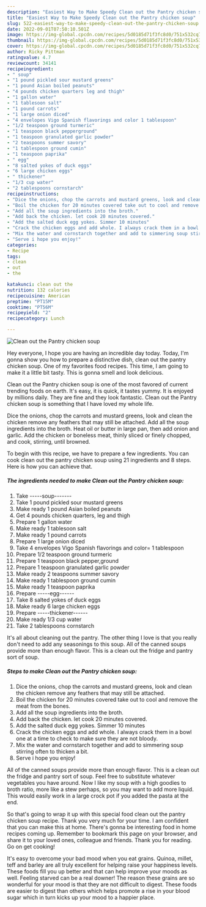 ```yaml
---
description: "Easiest Way to Make Speedy Clean out the Pantry chicken soup"
title: "Easiest Way to Make Speedy Clean out the Pantry chicken soup"
slug: 522-easiest-way-to-make-speedy-clean-out-the-pantry-chicken-soup
date: 2022-09-01T07:50:10.501Z
image: https://img-global.cpcdn.com/recipes/5d0185d71f3fc8d0/751x532cq70/clean-out-the-pantry-chicken-soup-recipe-main-photo.jpg
thumbnail: https://img-global.cpcdn.com/recipes/5d0185d71f3fc8d0/751x532cq70/clean-out-the-pantry-chicken-soup-recipe-main-photo.jpg
cover: https://img-global.cpcdn.com/recipes/5d0185d71f3fc8d0/751x532cq70/clean-out-the-pantry-chicken-soup-recipe-main-photo.jpg
author: Ricky Pittman
ratingvalue: 4.7
reviewcount: 34141
recipeingredient:
- " soup"
- "1 pound pickled sour mustard greens"
- "1 pound Asian boiled peanuts"
- "4 pounds chicken quarters leg and thigh"
- "1 gallon water"
- "1 tablesoon salt"
- "1 pound carrots"
- "1 large onion diced"
- "4 envelopes Vigo Spanish flavorings and color 1 tablespoon"
- "1/2 teaspoon ground turmeric"
- "1 teaspoon black pepperground"
- "1 teaspoon granulated garlic powder"
- "2 teaspoons summer savory"
- "1 tablespoon ground cumin"
- "1 teaspoon paprika"
- " egg"
- "8 salted yokes of duck eggs"
- "6 large chicken eggs"
- " thickener"
- "1/3 cup water"
- "2 tablespoons cornstarch"
recipeinstructions:
- "Dice the onions, chop the carrots and mustard greens, look and clean the chicken remove any feathers that may still be attached."
- "Boil the chicken for 20 minutes covered take out to cool and remove the meat from the bones."
- "Add all the soup ingredients into the broth."
- "Add back the chicken. let cook 20 minutes covered."
- "Add the salted duck egg yokes. Simmer 10 minutes"
- "Crack the chicken eggs and add whole. I always crack them in a bowl one at a time to check to make sure they are not bloody."
- "Mix the water and cornstarch together and add to simmering soup stirring often to thicken a bit."
- "Serve i hope you enjoy!"
categories:
- Recipe
tags:
- clean
- out
- the

katakunci: clean out the 
nutrition: 132 calories
recipecuisine: American
preptime: "PT15M"
cooktime: "PT56M"
recipeyield: "2"
recipecategory: Lunch

---
```



![Clean out the Pantry chicken soup](https://img-global.cpcdn.com/recipes/5d0185d71f3fc8d0/751x532cq70/clean-out-the-pantry-chicken-soup-recipe-main-photo.jpg)

Hey everyone, I hope you are having an incredible day today. Today, I'm gonna show you how to prepare a distinctive dish, clean out the pantry chicken soup. One of my favorites food recipes. This time, I am going to make it a little bit tasty. This is gonna smell and look delicious.

Clean out the Pantry chicken soup is one of the most favored of current trending foods on earth. It's easy, it is quick, it tastes yummy. It is enjoyed by millions daily. They are fine and they look fantastic. Clean out the Pantry chicken soup is something that I have loved my whole life.

Dice the onions, chop the carrots and mustard greens, look and clean the chicken remove any feathers that may still be attached. Add all the soup ingredients into the broth. Heat oil or butter in large pan, then add onion and garlic. Add the chicken or boneless meat, thinly sliced or finely chopped, and cook, stirring, until browned.


To begin with this recipe, we have to prepare a few ingredients. You can cook clean out the pantry chicken soup using 21 ingredients and 8 steps. Here is how you can achieve that.

<!--inarticleads1-->

##### The ingredients needed to make Clean out the Pantry chicken soup:

1. Take  -----soup-------
1. Take 1 pound pickled sour mustard greens
1. Make ready 1 pound Asian boiled peanuts
1. Get 4 pounds chicken quarters, leg and thigh
1. Prepare 1 gallon water
1. Make ready 1 tablesoon salt
1. Make ready 1 pound carrots
1. Prepare 1 large onion diced
1. Take 4 envelopes Vigo Spanish flavorings and color= 1 tablespoon
1. Prepare 1/2 teaspoon ground turmeric
1. Prepare 1 teaspoon black pepper,ground
1. Prepare 1 teaspoon granulated garlic powder
1. Make ready 2 teaspoons summer savory
1. Make ready 1 tablespoon ground cumin
1. Make ready 1 teaspoon paprika
1. Prepare  -----egg------
1. Take 8 salted yokes of duck eggs
1. Make ready 6 large chicken eggs
1. Prepare  -----thickener------
1. Make ready 1/3 cup water
1. Take 2 tablespoons cornstarch


It&#39;s all about cleaning out the pantry. The other thing I love is that you really don&#39;t need to add any seasonings to this soup. All of the canned soups provide more than enough flavor. This is a clean out the fridge and pantry sort of soup. 

<!--inarticleads2-->

##### Steps to make Clean out the Pantry chicken soup:

1. Dice the onions, chop the carrots and mustard greens, look and clean the chicken remove any feathers that may still be attached.
1. Boil the chicken for 20 minutes covered take out to cool and remove the meat from the bones.
1. Add all the soup ingredients into the broth.
1. Add back the chicken. let cook 20 minutes covered.
1. Add the salted duck egg yokes. Simmer 10 minutes
1. Crack the chicken eggs and add whole. I always crack them in a bowl one at a time to check to make sure they are not bloody.
1. Mix the water and cornstarch together and add to simmering soup stirring often to thicken a bit.
1. Serve i hope you enjoy!


All of the canned soups provide more than enough flavor. This is a clean out the fridge and pantry sort of soup. Feel free to substitute whatever vegetables you have around. Now I like my soup with a high goodies to broth ratio, more like a stew perhaps, so you may want to add more liquid. This would easily work in a large crock pot if you added the pasta at the end. 

So that's going to wrap it up with this special food clean out the pantry chicken soup recipe. Thank you very much for your time. I am confident that you can make this at home. There's gonna be interesting food in home recipes coming up. Remember to bookmark this page on your browser, and share it to your loved ones, colleague and friends. Thank you for reading. Go on get cooking!

It's easy to overcome your bad mood when you eat grains. Quinoa, millet, teff and barley are all truly excellent for helping raise your happiness levels. These foods fill you up better and that can help improve your moods as well. Feeling starved can be a real downer! The reason these grains are so wonderful for your mood is that they are not difficult to digest. These foods are easier to digest than others which helps promote a rise in your blood sugar which in turn kicks up your mood to a happier place.
